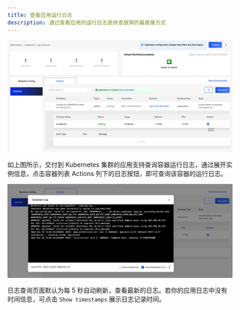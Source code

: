 ```yaml
---
title: 查看应用运行日志
description: 通过查看应用的运行日志是排查故障的最直接方式
---
```


![pod log](../../../resources/pod-log.jpg)

如上图所示，交付到 Kubernetes 集群的应用支持查询容器运行日志，通过展开实例信息，点击容器列表 Actions 列下的日志按钮，即可查询该容器的运行日志。

![pod log](../../../resources/log-show.jpg)

日志查询页面默认为每 5 秒自动刷新，查看最新的日志。若你的应用日志中没有时间信息，可点击 `Show timestamps` 展示日志记录时间。
